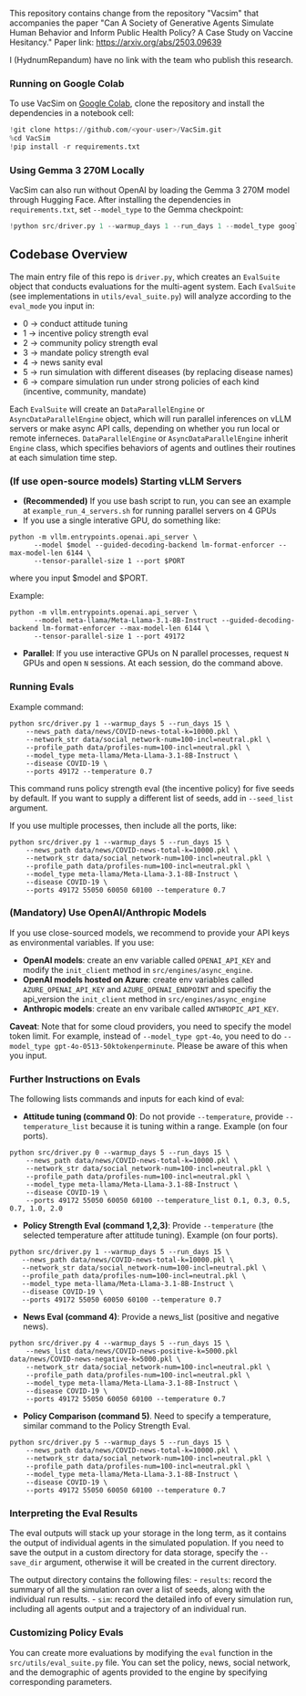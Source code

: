 This repository contains change from the repository "Vacsim" that accompanies the paper "Can A Society of Generative Agents Simulate Human Behavior and Inform Public Health Policy? A Case Study on Vaccine Hesitancy."
Paper link: https://arxiv.org/abs/2503.09639

I (HydnumRepandum) have no link with the team who publish this research.

### Running on Google Colab
To use VacSim on [Google Colab](https://colab.research.google.com/), clone the repository and install the dependencies in a notebook cell:

```python
!git clone https://github.com/<your-user>/VacSim.git
%cd VacSim
!pip install -r requirements.txt
```

### Using Gemma 3 270M Locally
VacSim can also run without OpenAI by loading the Gemma 3 270M model through Hugging Face. After installing the dependencies in `requirements.txt`, set `--model_type` to the Gemma checkpoint:

```python
!python src/driver.py 1 --warmup_days 1 --run_days 1 --model_type google/gemma-3-270m --news_path data/news/COVID-news-total-k=10000.pkl --network_str data/social_network-num=100-incl=neutral.pkl --profile_path data/profiles-num=100-incl=neutral.pkl --temperature 0.7
```

## Codebase Overview
The main entry file of this repo is `driver.py`, which creates an `EvalSuite` object that conducts evaluations for the multi-agent system. Each `EvalSuite` (see implementations in `utils/eval_suite.py`) will analyze according to the `eval_mode` you input in:
- 0 -> conduct attitude tuning
- 1 -> incentive policy strength eval
- 2 -> community policy strength eval
- 3 -> mandate policy strength eval
- 4 -> news sanity eval
- 5 -> run simulation with different diseases (by replacing disease names)
- 6 -> compare simulation run under strong policies of each kind (incentive, community, mandate)

Each `EvalSuite` will create an `DataParallelEngine` or `AsyncDataParallelEngine` object, which will run parallel inferences on vLLM servers or make async API calls, depending on whether you run local or remote inferneces. `DataParallelEngine` or `AsyncDataParallelEngine` inherit `Engine` class, which specifies behaviors of agents and outlines their routines at each simulation time step.

### (If use open-source models) Starting vLLM Servers
- **(Recommended)** If you use bash script to run, you can see an example at `example_run_4_servers.sh` for running parallel servers on 4 GPUs
- If you use a single interative GPU, do something like: 
```
python -m vllm.entrypoints.openai.api_server \
      --model $model --guided-decoding-backend lm-format-enforcer --max-model-len 6144 \
      --tensor-parallel-size 1 --port $PORT 
```
where you input $model and $PORT. 

Example:
```
python -m vllm.entrypoints.openai.api_server \
      --model meta-llama/Meta-Llama-3.1-8B-Instruct --guided-decoding-backend lm-format-enforcer --max-model-len 6144 \
      --tensor-parallel-size 1 --port 49172 
```
- **Parallel**: If you use interactive GPUs on N parallel processes, request `N` GPUs and open `N` sessions. At each session, do the command above.

### Running Evals

Example command:

```
python src/driver.py 1 --warmup_days 5 --run_days 15 \
	--news_path data/news/COVID-news-total-k=10000.pkl \
	--network_str data/social_network-num=100-incl=neutral.pkl \
	--profile_path data/profiles-num=100-incl=neutral.pkl \
	--model_type meta-llama/Meta-Llama-3.1-8B-Instruct \
	--disease COVID-19 \
	--ports 49172 --temperature 0.7
```

This command runs policy strength eval (the incentive policy) for five seeds by default. If you want to supply a different list of seeds, add in `--seed_list` argument.

If you use multiple processes, then include all the ports, like:

```
python src/driver.py 1 --warmup_days 5 --run_days 15 \
	--news_path data/news/COVID-news-total-k=10000.pkl \
	--network_str data/social_network-num=100-incl=neutral.pkl \
	--profile_path data/profiles-num=100-incl=neutral.pkl \
	--model_type meta-llama/Meta-Llama-3.1-8B-Instruct \
	--disease COVID-19 \
	--ports 49172 55050 60050 60100 --temperature 0.7
```

### (Mandatory) Use OpenAI/Anthropic Models

If you use close-sourced models, we recommend to provide your API keys as environmental variables. 
If you use:
- **OpenAI models**: create an env variable called `OPENAI_API_KEY` and modify the `init_client` method in `src/engines/async_engine`.
- **OpenAI models hosted on Azure**: create env variables called `AZURE_OPENAI_API_KEY` and `AZURE_OPENAI_ENDPOINT` and specifiy the api_version the `init_client` method in `src/engines/async_engine`
- **Anthropic models**: create an env varibale called `ANTHROPIC_API_KEY`.

**Caveat**: Note that for some cloud providers, you need to specify the model token limit. For example, instead of `--model_type gpt-4o`, you need to do `--model_type gpt-4o-0513-50ktokenperminute`. Please be aware of this when you input.

### Further Instructions on Evals

The following lists commands and inputs for each kind of eval:
- **Attitude tuning (command 0)**: Do not provide `--temperature`, provide `--temperature_list` because it is tuning within a range. Example (on four ports).
```
python src/driver.py 0 --warmup_days 5 --run_days 15 \
	--news_path data/news/COVID-news-total-k=10000.pkl \
	--network_str data/social_network-num=100-incl=neutral.pkl \
	--profile_path data/profiles-num=100-incl=neutral.pkl \
	--model_type meta-llama/Meta-Llama-3.1-8B-Instruct \
	--disease COVID-19 \
	--ports 49172 55050 60050 60100 --temperature_list 0.1, 0.3, 0.5, 0.7, 1.0, 2.0
```

- **Policy Strength Eval (command 1,2,3)**: Provide `--temperature` (the selected temperature after attitude tuning). Example (on four ports).
 ```
python src/driver.py 1 --warmup_days 5 --run_days 15 \
	--news_path data/news/COVID-news-total-k=10000.pkl \
	--network_str data/social_network-num=100-incl=neutral.pkl \
	--profile_path data/profiles-num=100-incl=neutral.pkl \
	--model_type meta-llama/Meta-Llama-3.1-8B-Instruct \
	--disease COVID-19 \
	--ports 49172 55050 60050 60100 --temperature 0.7
```

- **News Eval (command 4)**: Provide a news_list (positive and negative news).
```
python src/driver.py 4 --warmup_days 5 --run_days 15 \
	--news_list data/news/COVID-news-positive-k=5000.pkl data/news/COVID-news-negative-k=5000.pkl \
	--network_str data/social_network-num=100-incl=neutral.pkl \
	--profile_path data/profiles-num=100-incl=neutral.pkl \
	--model_type meta-llama/Meta-Llama-3.1-8B-Instruct \
	--disease COVID-19 \
	--ports 49172 55050 60050 60100 --temperature 0.7
```

- **Policy Comparison (command 5)**. Need to specify a temperature, similar command to the Policy Strength Eval.
```
python src/driver.py 5 --warmup_days 5 --run_days 15 \
	--news_path data/news/COVID-news-total-k=10000.pkl \
	--network_str data/social_network-num=100-incl=neutral.pkl \
	--profile_path data/profiles-num=100-incl=neutral.pkl \
	--model_type meta-llama/Meta-Llama-3.1-8B-Instruct \
	--disease COVID-19 \
	--ports 49172 55050 60050 60100 --temperature 0.7
```
### Interpreting the Eval Results

The eval outputs will stack up your storage in the long term, as it contains the output of individual agents in the simulated population. If you need to save the output in a custom directory for data storage, specify the `--save_dir` argument, otherwise it will be created in the current directory.

The output directory contains the following files:
	- `results`: record the summary of all the simulation ran over a list of seeds, along with the individual run results.
	- `sim`: record the detailed info of every simulation run, including all agents output and a trajectory of an individual run.

### Customizing Policy Evals
You can create more evaluations by modifying the `eval` function in the `src/utils/eval_suite.py` file. You can set the policy, news, social network, and the demographic of agents provided to the engine by specifying corresponding parameters.
